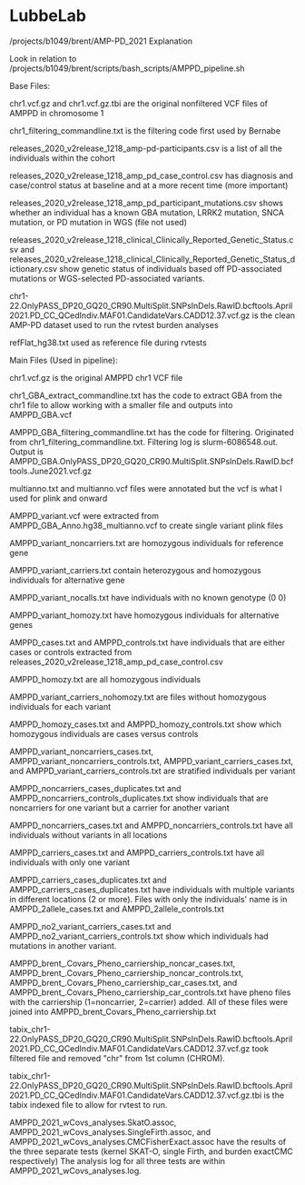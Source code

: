 # LubbeLab
/projects/b1049/brent/AMP-PD_2021 Explanation

Look in relation to /projects/b1049/brent/scripts/bash_scripts/AMPPD_pipeline.sh

Base Files:

chr1.vcf.gz and chr1.vcf.gz.tbi are the original nonfiltered VCF files of AMPPD in chromosome 1

chr1_filtering_commandline.txt is the filtering code first used by Bernabe

releases_2020_v2release_1218_amp-pd-participants.csv is a list of all the individuals within the cohort

releases_2020_v2release_1218_amp_pd_case_control.csv has diagnosis and case/control status at baseline and at a more recent time (more important)

releases_2020_v2release_1218_amp_pd_participant_mutations.csv shows whether an individual has a known GBA mutation, LRRK2 mutation, SNCA mutation, or PD mutation in WGS (file not used)

releases_2020_v2release_1218_clinical_Clinically_Reported_Genetic_Status.csv and releases_2020_v2release_1218_clinical_Clinically_Reported_Genetic_Status_dictionary.csv show genetic status of individuals based off PD-associated mutations or WGS-selected PD-associated variants.

chr1-22.OnlyPASS_DP20_GQ20_CR90.MultiSplit.SNPsInDels.RawID.bcftools.April2021.PD_CC_QCedIndiv.MAF01.CandidateVars.CADD12.37.vcf.gz is the clean AMP-PD dataset used to run the rvtest burden analyses

refFlat_hg38.txt used as reference file during rvtests

Main Files (Used in pipeline):

chr1.vcf.gz is the original AMPPD chr1 VCF file

chr1_GBA_extract_commandline.txt has the code to extract GBA from the chr1 file to allow working with a smaller file and outputs into AMPPD_GBA.vcf

AMPPD_GBA_filtering_commandline.txt has the code for filtering. Originated from chr1_filtering_commandline.txt. Filtering log is slurm-6086548.out. Output is AMPPD_GBA.OnlyPASS_DP20_GQ20_CR90.MultiSplit.SNPsInDels.RawID.bcftools.June2021.vcf.gz

multianno.txt and multianno.vcf files were annotated but the vcf is what I used for plink and onward

AMPPD_variant.vcf were extracted from AMPPD_GBA_Anno.hg38_multianno.vcf to create single variant plink files

AMPPD_variant_noncarriers.txt are homozygous individuals for reference gene

AMPPD_variant_carriers.txt contain heterozygous and homozygous individuals for alternative gene

AMPPD_variant_nocalls.txt have individuals with no known genotype (0 0)

AMPPD_variant_homozy.txt have homozygous individuals for alternative genes

AMPPD_cases.txt and AMPPD_controls.txt have individuals that are either cases or controls extracted from releases_2020_v2release_1218_amp_pd_case_control.csv

AMPPD_homozy.txt are all homozygous individuals

AMPPD_variant_carriers_nohomozy.txt are files without homozygous individuals for each variant

AMPPD_homozy_cases.txt and AMPPD_homozy_controls.txt show which homozygous individuals are cases versus controls

AMPPD_variant_noncarriers_cases.txt, AMPPD_variant_noncarriers_controls.txt, AMPPD_variant_carriers_cases.txt, and AMPPD_variant_carriers_controls.txt are stratified individuals per variant

AMPPD_noncarriers_cases_duplicates.txt and AMPPD_noncarriers_controls_duplicates.txt show individuals that are noncarriers for one variant but a carrier for another variant

AMPPD_noncarriers_cases.txt and AMPPD_noncarriers_controls.txt have all individuals without variants in all locations

AMPPD_carriers_cases.txt and AMPPD_carriers_controls.txt have all individuals with only one variant

AMPPD_carriers_cases_duplicates.txt and AMPPD_carriers_cases_duplicates.txt have individuals with multiple variants in different locations (2 or more). Files with only the individuals' name is in AMPPD_2allele_cases.txt and AMPPD_2allele_controls.txt

AMPPD_no2_variant_carriers_cases.txt and AMPPD_no2_variant_carriers_controls.txt show which individuals had mutations in another variant.

AMPPD_brent_.Covars_Pheno_carriership_noncar_cases.txt, AMPPD_brent_.Covars_Pheno_carriership_noncar_controls.txt, AMPPD_brent_.Covars_Pheno_carriership_car_cases.txt, and AMPPD_brent_.Covars_Pheno_carriership_car_controls.txt have pheno files with the carriership (1=noncarrier, 2=carrier) added. All of these files were joined into AMPPD_brent_Covars_Pheno_carriership.txt

tabix_chr1-22.OnlyPASS_DP20_GQ20_CR90.MultiSplit.SNPsInDels.RawID.bcftools.April2021.PD_CC_QCedIndiv.MAF01.CandidateVars.CADD12.37.vcf.gz took filtered file and removed "chr" from 1st column (CHROM).

tabix_chr1-22.OnlyPASS_DP20_GQ20_CR90.MultiSplit.SNPsInDels.RawID.bcftools.April2021.PD_CC_QCedIndiv.MAF01.CandidateVars.CADD12.37.vcf.gz.tbi is the tabix indexed file to allow for rvtest to run.

AMPPD_2021_wCovs_analyses.SkatO.assoc, AMPPD_2021_wCovs_analyses.SingleFirth.assoc, and AMPPD_2021_wCovs_analyses.CMCFisherExact.assoc have the results of the three separate tests (kernel SKAT-O, single Firth, and burden exactCMC respectively) The analysis log for all three tests are within AMPPD_2021_wCovs_analyses.log.
